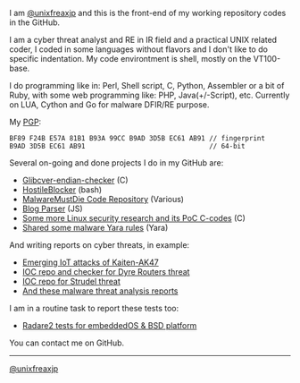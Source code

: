 I am [@unixfreaxjp](https://github.com/unixfreaxjp) and this is the front-end of my working repository codes in the GitHub.

I am a cyber threat analyst and RE in IR field and a practical UNIX related coder, I coded in some languages without flavors and I don't like to do specific indentation. My code environtment is shell, mostly on the VT100-base.

I do programming like in: Perl, Shell script, C, Python, Assembler or a bit of Ruby, with some web programming like: PHP, Java(+/-Script), etc.
Currently on LUA, Cython and Go for malware DFIR/RE purpose.

My [PGP](https://keybase.io/unixfreaxjp#show-public):
```
BF89 F24B E57A 81B1 B93A 99CC B9AD 3D5B EC61 AB91 // fingerprint
B9AD 3D5B EC61 AB91                               // 64-bit
```
Several on-going and done projects I do in my GitHub are:
- [Glibcver-endian-checker](https://unixfreaxjp.github.io/glibcver-endian-checker/) (C)
- [HostileBlocker](https://unixfreaxjp.github.io/HostileBlocker/) (bash)
- [MalwareMustDie Code Repository](https://unixfreaxjp.github.io/malwaremustdie/) (Various)
- [Blog Parser](https://github.com/unixfreaxjp/unixfreaxjp.github.io/blob/master/scripts/arc_parser.js) (JS)
- [Some more Linux security research and its PoC C-codes](https://github.com/unixfreaxjp/dev/blob/master/README.md) (C)
- [Shared some malware Yara rules](https://github.com/unixfreaxjp/dev/blob/master/others/myYaraRules.md) (Yara)

And writing reports on cyber threats, in example:
- [Emerging IoT attacks of Kaiten-AK47](https://gist.github.com/unixfreaxjp/7b8bd6be614f7a051fc9a9da760d3138)
- [IOC repo and checker for Dyre Routers threat](http://unixfreaxjp.github.io/dyrerouters/ )
- [IOC repo for Strudel threat](https://unixfreaxjp.github.io/MMD-0062-2017/)
- [And these malware threat analysis reports](https://blog.malwaremustdie/)

I am in a routine task to report these tests too: 
- [Radare2 tests for embeddedOS & BSD platform](https://github.com/unixfreaxjp/malwaremustdie/tree/master/radare2test)

You can contact me on GitHub.

---
[@unixfreaxjp](https://github.com/unixfreaxjp)
